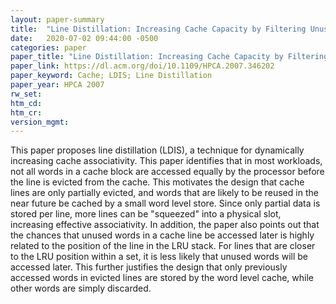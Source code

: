 ```yaml
---
layout: paper-summary
title:  "Line Distillation: Increasing Cache Capacity by Filtering Unused Words in Cache Lines"
date:   2020-07-02 09:44:00 -0500
categories: paper
paper_title: "Line Distillation: Increasing Cache Capacity by Filtering Unused Words in Cache Lines"
paper_link: https://dl.acm.org/doi/10.1109/HPCA.2007.346202
paper_keyword: Cache; LDIS; Line Distillation
paper_year: HPCA 2007
rw_set:
htm_cd:
htm_cr:
version_mgmt:
---
```


This paper proposes line distillation (LDIS), a technique for dynamically increasing cache associativity. 
This paper identifies that in most workloads, not all words in a cache block are accessed equally by the processor before 
the line is evicted from the cache. This motivates the design that cache lines are only partially evicted, and words 
that are likely to be reused in the near future be cached by a small word level store. Since only partial data is stored
per line, more lines can be "squeezed" into a physical slot, increasing effective associativity.
In addition, the paper also points out that the chances that unused words in a cache line be accessed later is highly
related to the position of the line in the LRU stack. For lines that are closer to the LRU position within a set,
it is less likely that unused words will be accessed later. This further justifies the design that only previously accessed
words in evicted lines are stored by the word level cache, while other words are simply discarded.


